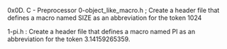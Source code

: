 0x0D. C - Preprocessor
0-object_like_macro.h ; Create a header file that defines a macro named SIZE as an abbreviation for the token 1024

1-pi.h : Create a header file that defines a macro named PI as an abbreviation for the token 3.14159265359.
